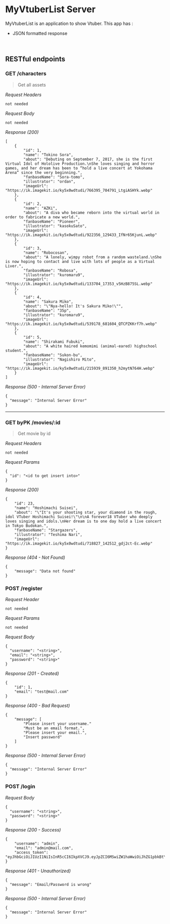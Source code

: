 # MyVtuberList Server

MyVtuberList is an application to show Vtuber. This app has :

-   JSON formatted response

&nbsp;

## RESTful endpoints

### GET /characters

> Get all assets

_Request Headers_

```
not needed
```

_Request Body_

```
not needed
```

_Response (200)_

```
[
    {
        "id": 1,
        "name": "Tokino Sora",
        "about": "Debuting on September 7, 2017, she is the first Virtual Idol of Hololive Production.\nShe loves singing and horror games, and her dream has been to “hold a live concert at Yokohama Arena” since the very beginning.",
        "fanbaseName": "Sora-tomo",
        "illustrator": "ordan",
        "imageUrl": "https://ik.imagekit.io/ky5x0wdtudi/766395_704791_LtgiASHYk.webp"
    },
    {
        "id": 2,
        "name": "AZKi",
        "about": "A diva who became reborn into the virtual world in order to fabricate a new world.",
        "fanbaseName": "Pioneer",
        "illustrator": "kasokuSato",
        "imageUrl": "https://ik.imagekit.io/ky5x0wdtudi/922356_129433_IfNr65KjunL.webp"
    },
    {
        "id": 3,
        "name": "Robocosan",
        "about": "A lonely, wimpy robot from a random wasteland.\nShe is now hoping to contact and live with lots of people as a Virtual Liver.",
        "fanbaseName": "Robosa",
        "illustrator": "kuromaru9",
        "imageUrl": "https://ik.imagekit.io/ky5x0wdtudi/133704_17353_v5HzB875SL.webp"
    },
    {
        "id": 4,
        "name": "Sakura Miko",
        "about": "\"Nya-hello! It's Sakura Miko!\"",
        "fanbaseName": "35p",
        "illustrator": "kuromaru9",
        "imageUrl": "https://ik.imagekit.io/ky5x0wdtudi/539178_681604_QTCPZKKrf7h.webp"
    },
    {
        "id": 5,
        "name": "Shirakami Fubuki",
        "about": "A white haired kemomimi (animal-eared) highschool student.",
        "fanbaseName": "Sukon-bu",
        "illustrator": "Nagishiro Mito",
        "imageUrl": "https://ik.imagekit.io/ky5x0wdtudi/215939_891350_h2mytN764H.webp"
    }
]
```
_Response (500 - Internal Server Error)_

```
{
  "message": "Internal Server Error"
}
```

---

### GET byPK /movies/:id

> Get movie by id

_Request Headers_

```
not needed
```

_Request Params_

```
{
  "id": "<id to get insert into>"
}
```

_Response (200)_

```
{
    "id": 23,
    "name": "Hoshimachi Suisei",
    "about": "\"It's your shooting star, your diamond in the rough, idol VTuber Hoshimachi Suisei!\"\n\nA forever18 VTuber who deeply loves singing and idols.\nHer dream is to one day hold a live concert in Tokyo Budokan.",
    "fanbaseName": "Stargazers",
    "illustrator": "Teshima Nari",
    "imageUrl": "https://ik.imagekit.io/ky5x0wdtudi/718827_142512_gdj2ct-Ec.webp"
}
```

_Response (404 - Not Found)_

```
{
    "message": "Data not found"
}
```

### POST /register

_Request Header_

```
not needed
```

_Request Params_

```
not needed
```

_Request Body_

```
{
  "username": "<string>",
  "email": "<string>",
  "password": "<string>"
}
```

_Response (201 - Created)_

```
{
    "id": 1,
    "email": "test@mail.com"
}
```

_Response (400 - Bad Request)_

```
{
    "message": [
        "Please insert your username."
        "Must be an email format.",
        "Please insert your email.",
        "Insert password"
    ]
}
```

_Response (500 - Internal Server Error)_

```
{
  "message": "Internal Server Error"
}
```

### POST /login

_Request Body_

```
{
  "username": "<string>",
  "password": "<string>"
}
```

_Response (200 - Success)_

```
{
    "username": "admin",
    "email": "admin@mail.com",
    "access_token": "eyJhbGciOiJIUzI1NiIsInR5cCI6IkpXVCJ9.eyJpZCI6MSwiZW1haWwiOiJhZG1pbkBtYWlsLmNvbSIsImlhdCI6MTYzMjIzMjg4N30.S0ddFBsDbzufP5OiM1_rRJiLlIJtcqIp2TPj5ZwUC2o"
}
```

_Response (401 - Unauthorized)_

```
{
  "message": "Email/Password is wrong"
}
```

_Response (500 - Internal Server Error)_

```
{
  "message": "Internal Server Error"
}
```

